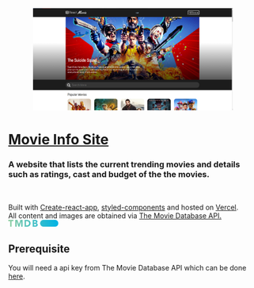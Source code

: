<div align="center">
  <img alt="Logo" src="https://raw.githubusercontent.com/xk2800/Movie-Site-Learning-Reactjs/master/src/images/homepage-preview.png" width="80%" />
</div>
<div >
  <h1><a href="https://movie-site-reactjs.vercel.app/" target="_blank">Movie Info Site</a></h1>
  <h3>A website that lists the current trending movies and details such as ratings, cast and budget of the the movies.</h3>
</div>
<br />
<p>
  Built with <a href="https://reactjs.org/docs/create-a-new-react-app.html">Create-react-app</a>, <a href="https://styled-components.com/">styled-components</a> and hosted on <a href="https://vercel.com/">Vercel</a>. <br />
  All content and images are obtained via <a href="https://www.themoviedb.org/" >The Movie Database API.</a> <br />
  <img alt="TMDB Logo" src="https://raw.githubusercontent.com/xk2800/Movie-Site-Learning-Reactjs/master/src/images/tmdb_logo.svg" width="20%"/>
</p>

<div>
  <p>
    <h2>Prerequisite</h2>
    You will need a api key from The Movie Database API which can be done <a href="https://www.themoviedb.org/settings/api">here</a>.
  </p>
</div>


<!--
```
$ npm install 
```
-->
